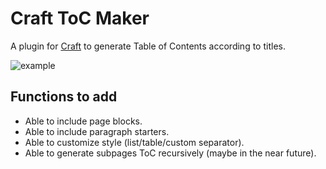 # Craft ToC Maker
A plugin for [Craft](https://craft.do) to generate Table of Contents according to titles.

![example](https://user-images.githubusercontent.com/11943217/145074088-13409ad9-a6ba-48f5-9bd4-989edeabb82f.gif)

## Functions to add
- Able to include page blocks.
- Able to include paragraph starters.
- Able to customize style (list/table/custom separator).
- Able to generate subpages ToC recursively (maybe in the near future).
